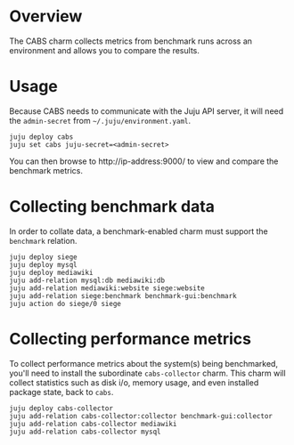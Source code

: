 # Overview

The CABS charm collects metrics from benchmark runs across an environment and allows you to compare the results.

# Usage

Because CABS needs to communicate with the Juju API server, it will need the `admin-secret` from `~/.juju/environment.yaml`.

    juju deploy cabs
    juju set cabs juju-secret=<admin-secret>

You can then browse to http://ip-address:9000/ to view and compare the benchmark metrics.

# Collecting benchmark data

In order to collate data, a benchmark-enabled charm must support the `benchmark` relation.

    juju deploy siege
    juju deploy mysql
    juju deploy mediawiki
    juju add-relation mysql:db mediawiki:db
    juju add-relation mediawiki:website siege:website
    juju add-relation siege:benchmark benchmark-gui:benchmark
    juju action do siege/0 siege

# Collecting performance metrics

To collect performance metrics about the system(s) being benchmarked, you'll need to install the subordinate `cabs-collector` charm. This charm will collect statistics such as disk i/o, memory usage, and even installed package state, back to `cabs`.

    juju deploy cabs-collector
    juju add-relation cabs-collector:collector benchmark-gui:collector
    juju add-relation cabs-collector mediawiki
    juju add-relation cabs-collector mysql
